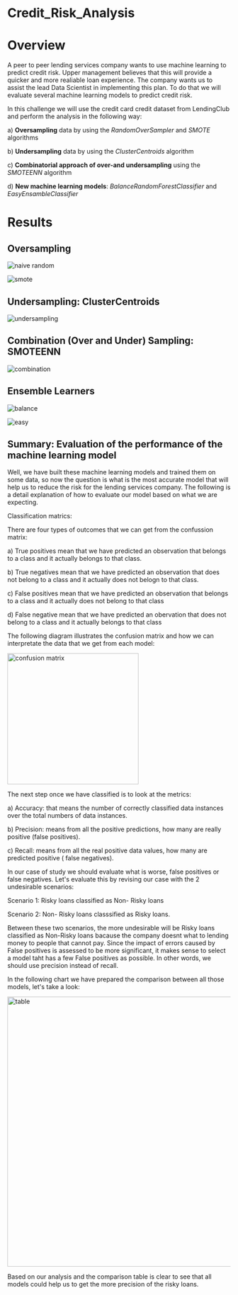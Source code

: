 # Credit_Risk_Analysis

# Overview

A peer to peer lending services company  wants to use machine learning to predict credit risk. Upper management believes that this will provide a quicker and more realiable loan experience. The company wants us to assist the lead Data Scientist in implementing this plan. To do that we will evaluate several machine learning models to predict credit risk.

In this challenge we will use the credit card credit dataset from LendingClub and perform the analysis in the following way:

a) **Oversampling** data by using the *RandomOverSampler* and *SMOTE* algorithms

b) **Undersampling** data by using the *ClusterCentroids* algorithm 

c) **Combinatorial approach of over-and undersampling** using the *SMOTEENN* algorithm

d) **New machine learning models**: *BalanceRandomForestClassifier* and *EasyEnsambleClassifier*


# Results

## Oversampling

![naive random](https://user-images.githubusercontent.com/106939511/195468017-83834dbe-9eaf-447c-a7d7-2d63f7f53cd9.png)




![smote](https://user-images.githubusercontent.com/106939511/195468041-a104a548-3a3c-4bf6-9e2b-c8a12ed0f9c0.png)



## Undersampling: ClusterCentroids

![undersampling](https://user-images.githubusercontent.com/106939511/195476014-4b03e63b-ed23-426b-806c-018ddbc85573.png)


## Combination (Over and Under) Sampling: SMOTEENN


![combination](https://user-images.githubusercontent.com/106939511/195476084-4d9bdada-eaf4-4c96-9434-9e5d03256478.png)


## Ensemble Learners

![balance](https://user-images.githubusercontent.com/106939511/195476113-4a716328-a34d-432f-951a-6e1c06c16750.png)


![easy](https://user-images.githubusercontent.com/106939511/195476164-8a3ac5e7-fc0b-4967-8e01-f273bca28e81.png)



## Summary: Evaluation of the performance of the machine learning model

Well, we have built these machine learning models and trained them on some data, so now the question is what is the most accurate model that will help us to reduce the risk for the lending services company. The following is a detail explanation of how to evaluate our model based on what we are expecting.

Classification matrics:

There are four types of outcomes that we can get from the confussion matrix:

a) True positives mean that we have predicted an observation that belongs to a class and it actually belongs to that class.

b) True negatives mean that we have predicted an observation that does not belong to a class and it actually does not belogn to that class.

c) False positives mean that we have predicted an observation that belongs to a class and it actually does not belong to that class

d) False negative mean that we have predicted an obervation that does not belong to a class and it actually belongs to that class

The following diagram illustrates the confusion matrix and how we can interpretate the data that we get from each model: 


<img width="296" alt="confusion matrix" src="https://user-images.githubusercontent.com/106939511/196540002-c2409b3e-882c-4575-9c16-d82c5b760989.png">



The next step once we have classified is to look at the metrics:

a) Accuracy: that means the number of correctly classified data instances over the total numbers of data instances.

b) Precision: means from all the positive predictions, how many are really positive (false positives). 

c) Recall: means from all the real positive data values, how many are predicted positive ( false negatives). 

In our case of study we should evaluate what is worse, false positives or false negatives. Let's evaluate this by revising our case with the 2 undesirable scenarios: 

Scenario 1: Risky loans classified as Non- Risky loans

Scenario 2: Non- Risky loans classsified as Risky loans.

Between these two scenarios, the more undesirable will be Risky loans classified as Non-Risky loans bacause the company doesnt what to lending money to people that cannot pay. Since the impact of errors caused by False positives is assessed to be more significant, it makes sense to select a model taht has a few False positives as possible. In other words, we should use precision instead of recall.


In the following chart we have prepared the comparison between all those models, let's take a look:

<img width="610" alt="table" src="https://user-images.githubusercontent.com/106939511/196544749-a4440a74-8c7a-4bae-b9d3-54b638637b0c.png">


Based on our analysis and the comparison table is clear to see that all models could help us to get the more precision of the risky loans. 





